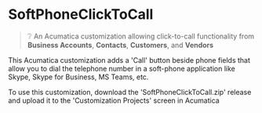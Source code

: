 # SoftPhoneClickToCall
> :grey_question: An Acumatica customization allowing click-to-call functionality from **Business Accounts**, **Contacts**, **Customers**, and **Vendors**

This Acumatica customization adds a 'Call' button beside phone fields that allow you to dial the telephone number in a soft-phone application like Skype, Skype for Business, MS Teams, etc.

To use this customization, download the 'SoftPhoneClickToCall.zip' release and upload it to the 'Customization Projects' screen in Acumatica
